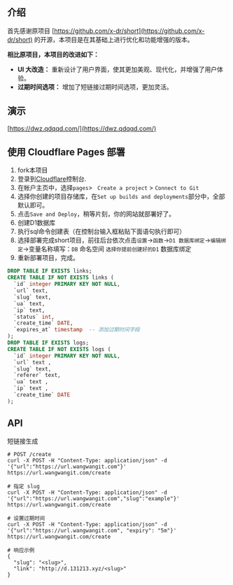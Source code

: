 ## 介绍

首先感谢原项目 [https://github.com/x-dr/short](https://github.com/x-dr/short) 的开源，本项目是在其基础上进行优化和功能增强的版本。

**相比原项目，本项目的改进如下：**

*   **UI 大改造：** 重新设计了用户界面，使其更加美观、现代化，并增强了用户体验。
*   **过期时间选项：** 增加了短链接过期时间选项，更加灵活。

## 演示
[https://dwz.qdqqd.com/](https://dwz.qdqqd.com/)

## 使用 Cloudflare Pages 部署

1. fork本项目
2. 登录到[Cloudflare](https://dash.cloudflare.com/)控制台.
3. 在帐户主页中，选择`pages`> ` Create a project` > `Connect to Git`
4. 选择你创建的项目存储库，在`Set up builds and deployments`部分中，全部默认即可。
5. 点击`Save and Deploy`，稍等片刻，你的网站就部署好了。
6. 创建D1数据库
7. 执行sql命令创建表（在控制台输入框粘贴下面语句执行即可）
8. 选择部署完成short项目，前往后台依次点击`设置`->`函数`->`D1 数据库绑定`->`编辑绑定`->变量名称填写：`DB` 命名空间 `选择你提前创建好的D1` 数据库绑定
9. 重新部署项目，完成。

```sql
DROP TABLE IF EXISTS links;
CREATE TABLE IF NOT EXISTS links (
  `id` integer PRIMARY KEY NOT NULL,
  `url` text,
  `slug` text,
  `ua` text,
  `ip` text,
  `status` int,
  `create_time` DATE,
  `expires_at` timestamp  -- 添加过期时间字段
);
DROP TABLE IF EXISTS logs;
CREATE TABLE IF NOT EXISTS logs (
  `id` integer PRIMARY KEY NOT NULL,
  `url` text ,
  `slug` text,
  `referer` text,
  `ua` text ,
  `ip` text ,
  `create_time` DATE
);
```

## API
短链接生成
```
# POST /create
curl -X POST -H "Content-Type: application/json" -d '{"url":"https://url.wangwangit.com"}' https://url.wangwangit.com/create

# 指定 slug
curl -X POST -H "Content-Type: application/json" -d '{"url":"https://url.wangwangit.com","slug":"example"}' https://url.wangwangit.com/create

# 设置过期时间
curl -X POST -H "Content-Type: application/json" -d '{"url":"https://url.wangwangit.com", "expiry": "5m"}' https://url.wangwangit.com/create

# 响应示例
{
  "slug": "<slug>",
  "link": "http://d.131213.xyz/<slug>"
}
```
